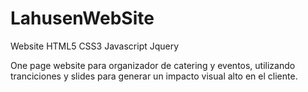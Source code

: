 # LahusenWebSite
Website HTML5 CSS3 Javascript Jquery

One page website para organizador de catering y eventos, utilizando tranciciones y slides para generar un impacto visual alto en el cliente.
